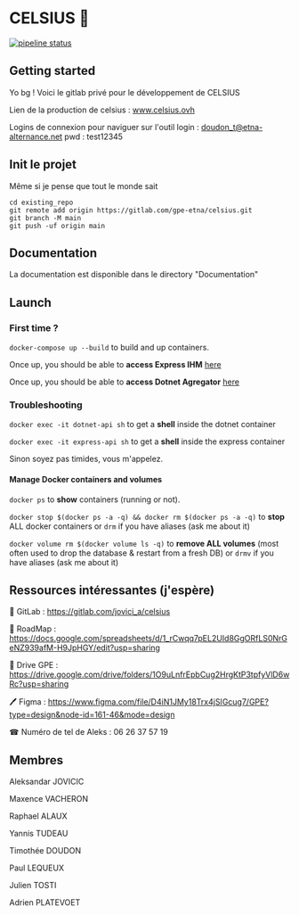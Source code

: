 # CELSIUS 📡

[![pipeline status](https://gitlab.com/jovici_a/celsius/badges/main/pipeline.svg)](https://gitlab.com/jovici_a/celsius/-/commits/main)

## Getting started

Yo bg !
Voici le gitlab privé pour le développement de CELSIUS

Lien de la production de celsius : www.celsius.ovh

Logins de connexion pour naviguer sur l'outil
login : doudon_t@etna-alternance.net
pwd : test12345

## Init le projet

Même si je pense que tout le monde sait

```
cd existing_repo
git remote add origin https://gitlab.com/gpe-etna/celsius.git
git branch -M main
git push -uf origin main
```

## Documentation

La documentation est disponible dans le directory "Documentation"

## Launch

### First time ?

`docker-compose up --build` to build and up containers.

Once up, you should be able to **access Express IHM** [here](http://localhost:3000)

Once up, you should be able to **access Dotnet Agregator** [here](http://localhost:5001)

### Troubleshooting

`docker exec -it dotnet-api sh` to get a **shell** inside the dotnet container

`docker exec -it express-api sh` to get a **shell** inside the express container

Sinon soyez pas timides, vous m'appelez.

#### Manage Docker containers and volumes

`docker ps` to **show** containers (running or not).

`docker stop $(docker ps -a -q) && docker rm $(docker ps -a -q)` to **stop** ALL docker containers or `drm` if you have aliases (ask me about it)

`docker volume rm $(docker volume ls -q)` to **remove ALL volumes** (most often used to drop the database & restart from a fresh DB) or `drmv` if you have aliases (ask me about it)

## Ressources intéressantes (j'espère)

🦊 GitLab : https://gitlab.com/jovici_a/celsius

📗 RoadMap : https://docs.google.com/spreadsheets/d/1_rCwqq7pEL2UId8GgORfLS0NrGeNZ939afM-H9JpHGY/edit?usp=sharing

📂 Drive GPE : https://drive.google.com/drive/folders/1O9uLnfrEpbCug2HrgKtP3tpfyVlD6wRc?usp=sharing

🖊 Figma : https://www.figma.com/file/D4iN1JMy18Trx4jSIGcug7/GPE?type=design&node-id=161-46&mode=design

☎ Numéro de tel de Aleks : 06 26 37 57 19

## Membres

Aleksandar JOVICIC

Maxence VACHERON

Raphael ALAUX

Yannis TUDEAU

Timothée DOUDON

Paul LEQUEUX

Julien TOSTI

Adrien PLATEVOET
